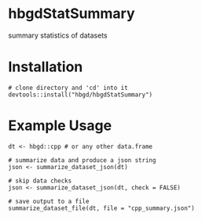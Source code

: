 # hbgdStatSummary
summary statistics of datasets

# Installation

```{r}
# clone directory and 'cd' into it
devtools::install("hbgd/hbgdStatSummary")
```

# Example Usage

```{r}
dt <- hbgd::cpp # or any other data.frame

# summarize data and produce a json string
json <- summarize_dataset_json(dt)

# skip data checks
json <- summarize_dataset_json(dt, check = FALSE)

# save output to a file
summarize_dataset_file(dt, file = "cpp_summary.json")
```
